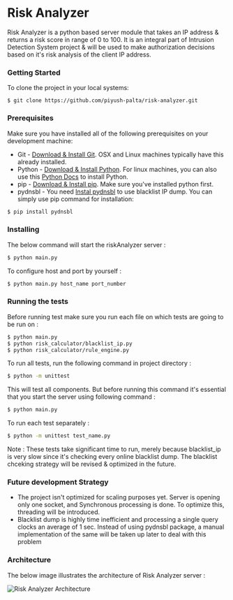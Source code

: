 # Risk Analyzer
Risk Analyzer is a python based server module that takes an IP address &amp; returns a risk score in range of 0 to 100. It is an integral part of Intrusion Detection System project & will be used to make authorization decisions based on it's risk analysis of the client IP address. 


### Getting Started
To clone the project in your local systems: 
```console
$ git clone https://github.com/piyush-palta/risk-analyzer.git
```

### Prerequisites
Make sure you have installed all of the following prerequisites on your development machine:
* Git - [Download & Install Git](https://git-scm.com/downloads). OSX and Linux machines typically have this already installed.
* Python - [Download & Install Python](https://www.python.org/downloads/). For linux machines, you can also use this [Python Docs](https://docs.python-guide.org/starting/install3/linux/) to install Python.
* pip - [Download & Install pip](https://pip.pypa.io/en/stable/installing/). Make sure you've installed python first.
* pydnsbl - You need [Instal pydnsbl](https://pypi.org/project/pydnsbl/) to use blacklist IP dump. You can simply use pip command for installation:

```bash
$ pip install pydnsbl
```

### Installing

The below command will start the riskAnalyzer server :

```bash
$ python main.py
```
To configure host and port by yourself :

```bash
$ python main.py host_name port_number
```


### Running the tests
Before running test make sure you run each file on which tests are going to be run on :

```bash
$ python main.py
$ python risk_calculator/blacklist_ip.py
$ python risk_calculator/rule_engine.py
```

To run all tests, run the following command in project directory :

```bash
$ python -m unittest
```
This will test all components. But before running this command it's essential that you start the server using following command :
```bash
$ python main.py
```

To run each test separately :
```bash
$ python -m unittest test_name.py
```

Note : These tests take significant time to run, merely because blacklist_ip is very slow since it's checking every online blacklist dump. The blacklist chceking strategy will be revised & optimized in the future. 


### Future development Strategy
* The project isn't optimized for scaling purposes yet. Server is opening only one socket, and Synchronous processing is done. To optimize this, threading will be introduced. 
* Blacklist dump is highly time inefficient and processing a single query clocks an average of 1 sec. Instead of using pydnsbl package, a manual implementation of the same will be taken up later to deal with this problem 

### Architecture
The below image illustrates the architecture of Risk Analyzer server :

![Risk Analyzer Architecture](https://github.com/piyush-palta/risk-analyzer/blob/master/Risk%20Analyzer.png)

